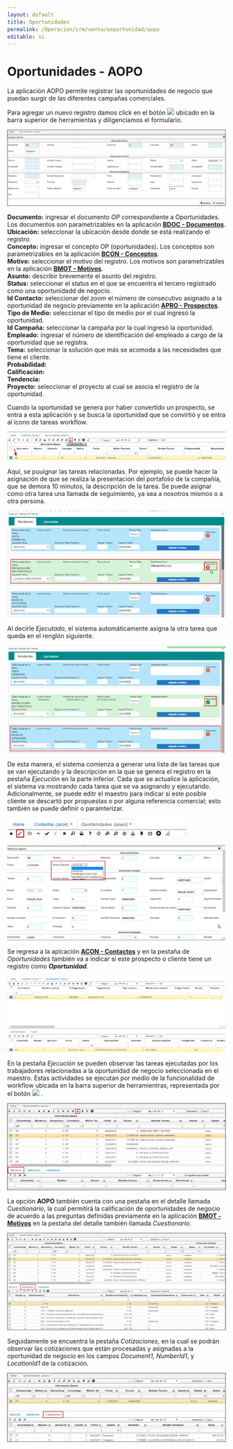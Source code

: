 ```yaml
---
layout: default
title: Oportunidades
permalink: /Operacion/crm/venta/aoportunidad/aopo
editable: si
---
```


# Oportunidades - AOPO

La aplicación AOPO permite registrar las oportunidades de negocio que puedan surgir de las diferentes campañas comerciales.  

Para agregar un nuevo registro damos click en el botón ![](mas.png) ubicado en la barra superior de herramientas y diligenciamos el formulario.  

![](aopo5.png)

**Documento:** ingresar el documento _OP_ correspondiente a Oportunidades.  Los documentos son parametrizables en la aplicación [**BDOC - Documentos**](http://docs.oasiscom.com/Operacion/common/bsistema/bdoc).  
**Ubicación:** seleccionar la ubicación desde donde se está realizando el registro.  
**Concepto:** ingresar el concepto OP (oportunidades). Los conceptos son parametrizables en la aplicación [**BCON - Conceptos**](http://docs.oasiscom.com/Operacion/common/bsistema/bcon).  
**Motivo:** seleccionar el motivo del registro. Los motivos son parametrizables en la aplicación [**BMOT - Motivos**](http://docs.oasiscom.com/Operacion/common/bsistema/bmot).  
**Asunto:** describir brevemente el asunto del registro.  
**Status:** seleccionar el status en el que se encuentra el tercero registrado como una oportunidadd de negocio.  
**Id Contacto:** seleccionar del zoom el número de consecutivo asignado a la oportunidad de negocio previamente en la aplicación [**APRO - Prospectos**](http://docs.oasiscom.com/Operacion/crm/venta/aprospecto/apro).  
**Tipo de Medio:** seleccionar el tipo de medio por el cual ingresó la oportunidad.  
**Id Campaña:** seleccionar la campaña por la cual ingresó la oportunidad.  
**Empleado:** ingresar el número de identificación del empleado a cargo de la oportunidad que se registra.  
**Tema:** seleccionar la solución que más se acomoda a las necesidades que tiene el cliente.  
**Probabilidad:**  
**Calificación:**  
**Tendencia:**  
**Proyecto:** seleccionar el proyecto al cual se asocia el registro de la oportunidad.  

Cuando la oportunidad se genera por haber convertido un prospecto, se entra a esta aplicación y se busca la oportunidad que se convirtió y se entra al icono de tareas workflow.  

![](aopo6.png)  

Aquí, se puuignar las tareas relacionadas.  Por ejemplo, se puede hacer la asignación de que se realiza la presentación del portafolio de la compañía, que se demora 10 minutos, la descripción de la tarea.  Se puede asignar como otra tarea una llamada de seguimiento, ya sea a nosotros mismos o a otra persona.  

![](aopo7.png)  

Al decirle _Ejecutado_, el sistema automáticamente asigna la otra tarea que queda en el renglón siguiente.  

![](aopo8.png)  

De esta manera, el sistema comienza a generar una lista de las tareas que se van ejecutando y la descripción en la que se genera el registro en la pestaña _Ejecución_ en la parte inferior.  Cada que se actualice la aplicación, el sistema va mostrando cada tarea que se va asignando y ejecutando.  Adicionalmente, se puede editr el maestro para indicar si este posible cliente se descartó por propuestas o por alguna referencia comercial; esto también se puede definir o paramterizar.

![](aopo9.png)  

![](aopo10.png)  

Se regresa a la apicación [**ACON - Contactos**](http://docs.oasiscom.com/Operacion/crm/servicio/acontacto/acon) y en la pestaña de _Oportunidades_ también va a indicar si este prospecto o cliente tiene un registro como _**Oportunidad**_.  

![](aopo11.png)  

En la pestaña _Ejecución_ se pueden observar las tareas ejecutadas por los trabajadores relacionadas a la oportunidad de negocio seleccionada en el maestro. Estas actividades se ejecutan por medio de la funcionalidad de workflow ubicada en la barra superior de herramientras, representada por el botón ![](aopo1.png) .  

![](aopo2.png)  

La opción **AOPO** también cuenta con una pestaña en el detalle llamada _Cuestionario_, la cual permitirá la calificación de oportunidades de negocio de acuerdo a las preguntas definidas previamente en la aplicación [**BMOT - Motivos**](http://docs.oasiscom.com/Operacion/common/bsistema/bmot) en la pestaña del detalle también llamada _Cuestionario_.  

![](aopo3.png)

Seguidamente se encuentra la pestaña _Cotizaciones_, en la cual se podrán observar las cotizaciones que están procesadas y asignadas a la oportunidad de negocio en los campos _Document1_, _NumberId1_, y _LocationId1_ de la cotización.  

![](aopo4.png)